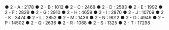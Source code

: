 ● 2 - A : 2178
● 2 - B : 1012
● 2 - C : 2468
● 2 - D : 2583
● 2 - E : 1992
● 2 - F : 2828
● 2 - G : 2910
● 2 - H : 4659
● 2 - I : 2870
● 2 - J : 10709
● 2 - K : 3474
● 2 - L : 2852
● 2 - M : 1436
● 2 - N : 9012
● 2 - O : 4949
● 2 - P : 14502
● 2 - Q : 2636
● 2 - R : 1068
● 2 - S : 1325
● 2 - T : 17298
